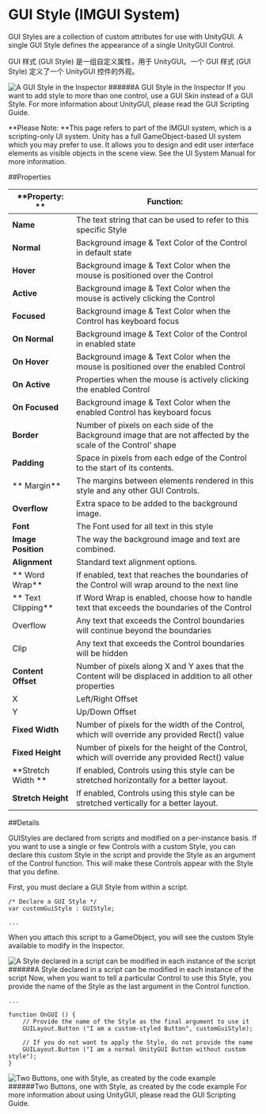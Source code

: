 # GUI Style (IMGUI System)

GUI Styles are a collection of custom attributes for use with UnityGUI. A single GUI Style defines the appearance of a single UnityGUI Control.

GUI 样式 (GUI Style) 是一组自定义属性，用于 UnityGUI。一个 GUI 样式 (GUI Style) 定义了一个 UnityGUI 控件的外观。

![A GUI Style in the Inspector](file:///C:/Program%20Files/Unity/Editor/Data/Documentation/en/uploads/Main/GuiStyleInspector.png)
######A GUI Style in the Inspector
If you want to add style to more than one control, use a GUI Skin instead of a GUI Style. For more information about UnityGUI, please read the GUI Scripting Guide.

**Please Note: **This page refers to part of the IMGUI system, which is a scripting-only UI system. Unity has a full GameObject-based UI system which you may prefer to use. It allows you to design and edit user interface elements as visible objects in the scene view. See the UI System Manual for more information.

##Properties

| **Property:	** | **Function:** |
| -- | -- |
| **Name**	 | The text string that can be used to refer to this specific Style |
| **Normal**	 | Background image & Text Color of the Control in default state |
| **Hover**	 | Background image & Text Color when the mouse is positioned over the Control |
| **Active**	 | Background image & Text Color when the mouse is actively clicking the Control |
| **Focused**	 | Background image & Text Color when the Control has keyboard focus |
| **On Normal**	 | Background image & Text Color of the Control in enabled state |
| **On Hover**	 | Background image & Text Color when the mouse is positioned over the enabled Control |
| **On Active**	 | Properties when the mouse is actively clicking the enabled Control |
| **On Focused**	 | Background image & Text Color when the enabled Control has keyboard focus |
| **Border**	 | Number of pixels on each side of the Background image that are not affected by the scale of the Control’ shape |
| **Padding**	 | Space in pixels from each edge of the Control to the start of its contents. |
|** Margin**	 | The margins between elements rendered in this style and any other GUI Controls. |
| **Overflow**	 | Extra space to be added to the background image. |
| **Font**	 | The Font used for all text in this style |
| **Image Position**	 | The way the background image and text are combined. |
| **Alignment**	 | Standard text alignment options. |
|** Word Wrap**	 | If enabled, text that reaches the boundaries of the Control will wrap around to the next line |
|** Text Clipping**	 | If Word Wrap is enabled, choose how to handle text that exceeds the boundaries of the Control |
|         Overflow	 | Any text that exceeds the Control boundaries will continue beyond the boundaries |
|         Clip	 | Any text that exceeds the Control boundaries will be hidden |
| **Content Offset**	 | Number of pixels along X and Y axes that the Content will be displaced in addition to all other properties |
|         X	 | Left/Right Offset |
|         Y	 | Up/Down Offset |
| **Fixed Width**	 | Number of pixels for the width of the Control, which will override any provided Rect() value |
| **Fixed Height**	 | Number of pixels for the height of the Control, which will override any provided Rect() value |
| **Stretch Width	** | If enabled, Controls using this style can be stretched horizontally for a better layout. |
| **Stretch Height**	 | If enabled, Controls using this style can be stretched vertically for a better layout. |
##Details

GUIStyles are declared from scripts and modified on a per-instance basis. If you want to use a single or few Controls with a custom Style, you can declare this custom Style in the script and provide the Style as an argument of the Control function. This will make these Controls appear with the Style that you define.

First, you must declare a GUI Style from within a script.

```
/* Declare a GUI Style */
var customGuiStyle : GUIStyle;

...
```


When you attach this script to a GameObject, you will see the custom Style available to modify in the Inspector.

![A Style declared in a script can be modified in each instance of the script](file:///C:/Program%20Files/Unity/Editor/Data/Documentation/en/uploads/Main/ModifyingStyleInInspector.png)
######A Style declared in a script can be modified in each instance of the script
Now, when you want to tell a particular Control to use this Style, you provide the name of the Style as the last argument in the Control function.

```
...

function OnGUI () {
    // Provide the name of the Style as the final argument to use it
    GUILayout.Button ("I am a custom-styled Button", customGuiStyle);

    // If you do not want to apply the Style, do not provide the name
    GUILayout.Button ("I am a normal UnityGUI Button without custom style");
}

```

![Two Buttons, one with Style, as created by the code example](file:///C:/Program%20Files/Unity/Editor/Data/Documentation/en/uploads/Main/guiStyle-TwoButtonsOneIsStyled.png)
######Two Buttons, one with Style, as created by the code example
For more information about using UnityGUI, please read the GUI Scripting Guide.